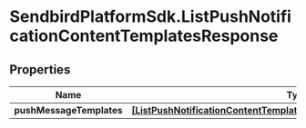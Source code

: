 # SendbirdPlatformSdk.ListPushNotificationContentTemplatesResponse

## Properties

Name | Type | Description | Notes
------------ | ------------- | ------------- | -------------
**pushMessageTemplates** | [**[ListPushNotificationContentTemplatesResponsePushMessageTemplates]**](ListPushNotificationContentTemplatesResponsePushMessageTemplates.md) |  | [optional] 


